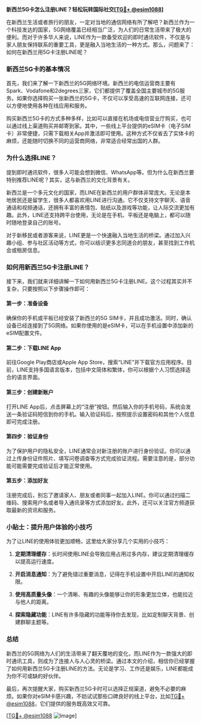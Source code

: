 **新西兰5G卡怎么注册LINE？轻松玩转国际社交[[TG💪+ @esim1088](https://t.me/s/esim1088)]**

在新西兰生活或者旅行的朋友，一定对当地的通信网络有所了解吧？新西兰作为一个科技发达的国家，5G网络覆盖已经相当广泛，为人们的日常生活带来了极大的便利。而对于许多华人来说，LINE作为一款备受欢迎的即时通讯软件，不仅是与家人朋友保持联系的重要工具，更是融入当地生活的一种方式。那么，问题来了：如何在新西兰用5G卡注册LINE呢？

### **新西兰5G卡的基本情况**

首先，我们来了解一下新西兰的5G网络环境。新西兰的电信运营商主要有Spark、Vodafone和2degrees三家，它们都提供了覆盖全国主要城市的5G服务。如果你选择购买一张新西兰的5G卡，不仅可以享受高速的互联网连接，还可以方便地使用各种在线应用和服务。

购买新西兰5G卡的方式多种多样，比如可以直接在机场或电信营业厅购买，也可以通过线上渠道购买并邮寄到家。其中，一些线上平台提供的eSIM卡（电子SIM卡）非常便捷，只需下载相关App并激活即可使用。这种方式不仅省去了实体卡的麻烦，还能随时切换不同的运营商网络，非常适合经常出国的人群。

### **为什么选择LINE？**

提到即时通讯软件，很多人可能会想到微信、WhatsApp等。但为什么在新西兰要特别推荐LINE呢？其实，这与新西兰的文化背景有关。

新西兰是一个多元文化的国家，而LINE在新西兰的用户群体非常庞大。无论是本地居民还是留学生，很多人都喜欢用LINE进行沟通。它不仅支持文字聊天、语音通话和视频通话，还拥有丰富的表情包、贴纸以及游戏等功能，让人际交流更加有趣。此外，LINE还支持跨平台使用，无论是在手机、平板还是电脑上，都可以随时随地登录自己的账号。

对于新移民或者游客来说，LINE更是一个快速融入当地生活的桥梁。通过加入兴趣小组、参与社区活动等方式，你可以结识更多志同道合的朋友，甚至找到工作机会或租房信息。

### **如何用新西兰5G卡注册LINE？**

接下来，我们就来详细讲解一下如何用新西兰5G卡注册LINE。这个过程其实并不复杂，只要按照以下步骤操作即可：

#### **第一步：准备设备**
确保你的手机或平板已经安装了新西兰的5G SIM卡，并且成功激活。同时，确认设备已经连接到了5G网络。如果你使用的是eSIM卡，可以在手机设置中添加新的eSIM配置文件。

#### **第二步：下载LINE App**
前往Google Play商店或Apple App Store，搜索“LINE”并下载官方应用程序。目前，LINE支持多国语言版本，包括中文简体和繁体，你可以根据个人习惯选择适合的语言界面。

#### **第三步：创建新账户**
打开LINE App后，点击屏幕上的“注册”按钮。然后输入你的手机号码，系统会发送一条验证码短信到你的手机。输入验证码后，按照提示设置密码和其他个人信息即可完成注册。

#### **第四步：验证身份**
为了保护用户的隐私安全，LINE通常会对新注册的账户进行身份验证。你可以通过上传身份证件照片、填写问卷调查等方式完成验证流程。需要注意的是，部分功能可能需要完成验证后才能正常使用。

#### **第五步：添加好友**
注册完成后，别忘了邀请家人、朋友或者同事一起加入LINE。你可以通过扫描二维码、搜索用户名或者导入通讯录等方式添加好友。此外，还可以关注官方频道获取最新的资讯和服务。

### **小贴士：提升用户体验的小技巧**

为了让LINE的使用体验更加顺畅，这里给大家分享几个实用的小技巧：

1. **定期清理缓存**：长时间使用LINE会导致应用占用过多内存，建议定期清理缓存以提高运行速度。
   
2. **开启消息通知**：为了避免错过重要消息，记得在手机设置中开启LINE的通知权限。

3. **使用高质量头像**：一个清晰、有趣的头像能够让你的形象更加立体，也能拉近与他人的距离。

4. **探索隐藏功能**：LINE有许多隐藏的功能等待你去发现，比如定制聊天背景、创建群聊主题等。

### **总结**

新西兰的5G网络为人们的生活带来了翻天覆地的变化，而LINE作为一款强大的即时通讯工具，则成为了连接人与人心灵的桥梁。通过本文的介绍，相信你已经掌握了如何用新西兰5G卡注册LINE的方法。无论是学习、工作还是娱乐，LINE都能成为你不可或缺的好伙伴。

最后，再次提醒大家，购买新西兰5G卡时可以选择正规渠道，避免不必要的麻烦。如果你对eSIM卡感兴趣，不妨试试那些口碑良好的线上平台，比如[TG💪+ @esim1088](https://t.me/s/esim1088)，它们提供的服务既高效又可靠。

[[TG💪+ @esim1088](https://t.me/s/esim1088) ![Image](https://i.postimg.cc/4NQfJmqS/Snipaste-2025-05-13-00-14-12.png)]